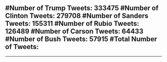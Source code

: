 #Number of Trump Tweets: 333475
#Number of Clinton Tweets: 279708
#Number of Sanders Tweets: 155311
#Number of Rubio Tweets: 126489
#Number of Carson Tweets: 64433
#Number of Bush Tweets: 57915
#Total Number of Tweets:  
---
---
